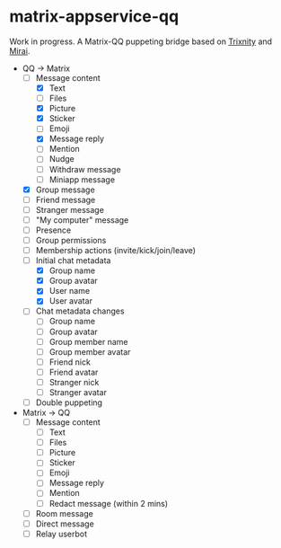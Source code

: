 # matrix-appservice-qq

Work in progress. A Matrix-QQ puppeting bridge based on [Trixnity](https://gitlab.com/benkuly/trixnity) and [Mirai](https://github.com/mamoe/mirai).

* QQ → Matrix
  * [ ] Message content
    * [x] Text
    * [ ] Files
    * [x] Picture
    * [x] Sticker
    * [ ] Emoji
    * [x] Message reply
    * [ ] Mention
    * [ ] Nudge
    * [ ] Withdraw message
    * [ ] Miniapp message
  * [x] Group message
  * [ ] Friend message
  * [ ] Stranger message
  * [ ] "My computer" message
  * [ ] Presence
  * [ ] Group permissions
  * [ ] Membership actions (invite/kick/join/leave)
  * [ ] Initial chat metadata
    * [x] Group name
    * [x] Group avatar
    * [x] User name
    * [x] User avatar
  * [ ] Chat metadata changes
    * [ ] Group name
    * [ ] Group avatar
    * [ ] Group member name
    * [ ] Group member avatar
    * [ ] Friend nick
    * [ ] Friend avatar
    * [ ] Stranger nick
    * [ ] Stranger avatar
  * [ ] Double puppeting
* Matrix → QQ
  * [ ] Message content
    * [ ] Text
    * [ ] Files
    * [ ] Picture
    * [ ] Sticker
    * [ ] Emoji
    * [ ] Message reply
    * [ ] Mention
    * [ ] Redact message (within 2 mins)
  * [ ] Room message
  * [ ] Direct message
  * [ ] Relay userbot
